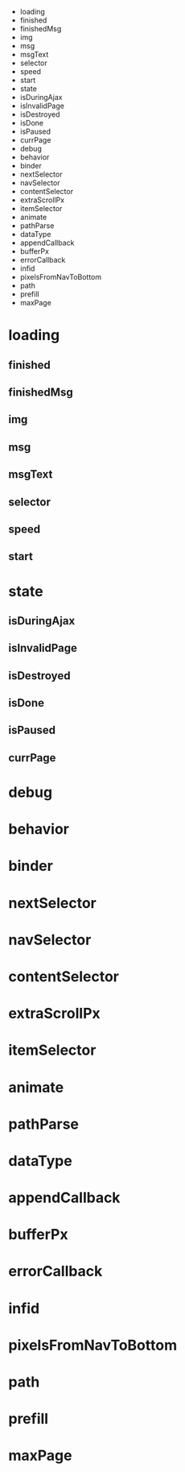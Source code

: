*  loading
  *  finished
  *  finishedMsg
  *  img
  *  msg
  *  msgText
  *  selector
  *  speed
  *  start
*  state
  *  isDuringAjax
  *  isInvalidPage
  *  isDestroyed
  *  isDone
  *  isPaused
  *  currPage
*  debug
*  behavior
*  binder
*  nextSelector
*  navSelector
*  contentSelector
*  extraScrollPx
*  itemSelector
*  animate
*  pathParse
*  dataType
*  appendCallback
*  bufferPx
*  errorCallback
*  infid
*  pixelsFromNavToBottom
*  path
*  prefill
*  maxPage

#  loading
##  finished
##  finishedMsg
##  img
##  msg
##  msgText
##  selector
##  speed
##  start
#  state
##  isDuringAjax
##  isInvalidPage
##  isDestroyed
##  isDone
##  isPaused
##  currPage
#  debug
#  behavior
#  binder
#  nextSelector
#  navSelector
#  contentSelector
#  extraScrollPx
#  itemSelector
#  animate
#  pathParse
#  dataType
#  appendCallback
#  bufferPx
#  errorCallback
#  infid
#  pixelsFromNavToBottom
#  path
#  prefill
#  maxPage
